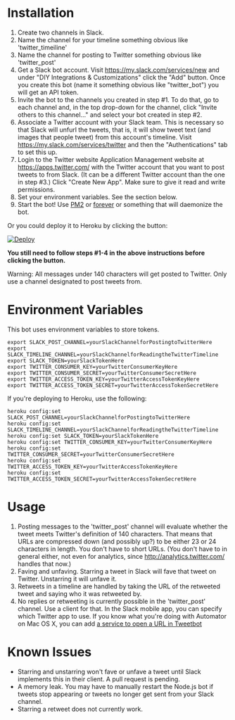 Installation
====

1. Create two channels in Slack.
  1. Name the channel for your timeline something obvious like 'twitter_timeiline' 
  2. Name the channel for posting to Twitter something obvious like 'twitter_post'
2. Get a Slack bot account. Visit https://my.slack.com/services/new and under "DIY Integrations & Customizations" click the "Add" button. Once you create this bot (name it something obvious like "twitter_bot") you will get an API token.
2. Invite the bot to the channels you created in step #1. To do that, go to each channel and, in the top
    drop-down for the channel, click "Invite others to this channel..." and select your bot created in
    step #2.
3. Associate a Twitter account with your Slack team. This is necessary so that Slack will unfurl the tweets, that is, it will show tweet text (and images that people tweet) from this account's timeline. Visit https://my.slack.com/services/twitter and then the "Authentications" tab to set this up.
4. Login to the Twitter website Application Management website at https://apps.twitter.com/ with the Twitter account that you want to post tweets to from Slack. (It can be a different Twitter account than the one in step #3.) Click "Create New App". Make sure to give it read and write permissions.
5. Set your environment variables. See the section below.
6. Start the bot! Use [PM2](https://github.com/Unitech/pm2) or [forever](https://github.com/foreverjs/forever) or something that will daemonize the bot.

Or you could deploy it to Heroku by clicking the button:

[![Deploy](https://www.herokucdn.com/deploy/button.png)](https://heroku.com/deploy?template=https://github.com/sillygwailo/Slack-Twitter)

**You still need to follow steps #1-4 in the above instructions before clicking the button.**

Warning: All messages under 140 characters will get posted to Twitter. Only use a channel designated to post tweets from.

Environment Variables
====

This bot uses environment variables to store tokens.

    export SLACK_POST_CHANNEL=yourSlackChannelforPostingtoTwitterHere
    export SLACK_TIMELINE_CHANNEL=yourSlackChannelforReadingtheTwitterTimeline
    export SLACK_TOKEN=yourSlackTokenHere
    export TWITTER_CONSUMER_KEY=yourTwitterConsumerKeyHere
    export TWITTER_CONSUMER_SECRET=yourTwitterConsumerSecretHere
    export TWITTER_ACCESS_TOKEN_KEY=yourTwitterAccessTokenKeyHere
    export TWITTER_ACCESS_TOKEN_SECRET=yourTwitterAccessTokenSecretHere

If you're deploying to Heroku, use the following:

    heroku config:set SLACK_POST_CHANNEL=yourSlackChannelforPostingtoTwitterHere
    heroku config:set SLACK_TIMELINE_CHANNEL=yourSlackChannelforReadingtheTwitterTimeline
    heroku config:set SLACK_TOKEN=yourSlackTokenHere
    heroku config:set TWITTER_CONSUMER_KEY=yourTwitterConsumerKeyHere
    heroku config:set TWITTER_CONSUMER_SECRET=yourTwitterConsumerSecretHere 
    heroku config:set TWITTER_ACCESS_TOKEN_KEY=yourTwitterAccessTokenKeyHere
    heroku config:set TWITTER_ACCESS_TOKEN_SECRET=yourTwitterAccessTokenSecretHere

Usage
====

1. Posting messages to the 'twitter_post' channel will evaluate whether the tweet meets Twitter's definition of 140 characters. That means that URLs are compressed down (and possibly up?) to be either 23 or 24 characters in length. You don't have to short URLs. (You don't have to in general either, not even for analytics, since http://analytics.twitter.com/ handles that now.)
2. Faving and unfaving. Starring a tweet in Slack will fave that tweet on Twitter. Unstarring it will unfave it.
3. Retweets in a timeline are handled by taking the URL of the retweeted tweet and saying who it was retweeted by.
4. No replies or retweeting is currently possible in the 'twitter_post' channel. Use a client for that. In the Slack mobile app, you can specify which Twitter app to use. If you know what you're doing with Automator on Mac OS X, you can add [a service to open a URL in Tweetbot](https://github.com/sillygwailo/Open-URL-in-Tweetbot.workflow)

Known Issues
====

* Starring and unstarring won't fave or unfave a tweet until Slack implements this in their client. A pull request is pending.
* A memory leak. You may have to manually restart the Node.js bot if tweets stop appearing or tweets no longer get sent from your Slack channel.
* Starring a retweet does not currently work.
